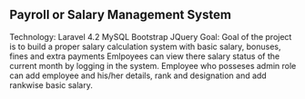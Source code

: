 ## Payroll or Salary Management System

Technology: Laravel 4.2 
			MySQL
			Bootstrap
			JQuery
Goal: Goal of the project is to build a proper salary calculation system with basic salary, bonuses, fines and extra payments 
		Emlpoyees can view there salary status of the current month by logging in the system. Employee who posseses admin role can add employee and his/her details,
		rank and designation and add rankwise basic salary.